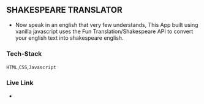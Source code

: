 ## SHAKESPEARE TRANSLATOR

- Now speak in an english that very few understands, This App built using vanilla javascript uses the Fun Translation/Shakespeare API to convert your english text into shakespeare english.


### Tech-Stack
`HTML`,`CSS`,`Javascript`


### Live Link
- 